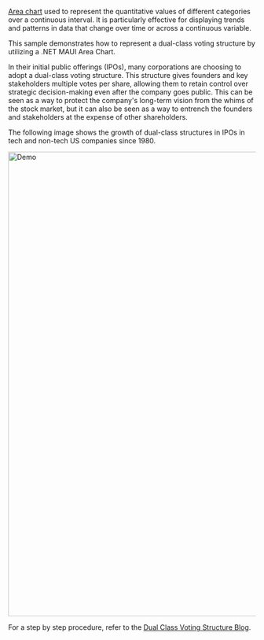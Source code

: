[Area chart](https://www.syncfusion.com/maui-controls/maui-cartesian-charts/chart-types/maui-area-chart) used to represent the quantitative values of different categories over a continuous interval. It is particularly effective for displaying trends and patterns in data that change over time or across a continuous variable.

This sample demonstrates how to represent a dual-class voting structure by utilizing a .NET MAUI Area Chart.

In their initial public offerings (IPOs), many corporations are choosing to adopt a dual-class voting structure. This structure gives founders and key stakeholders multiple votes per share, allowing them to retain control over strategic decision-making even after the company goes public. This can be seen as a way to protect the company's long-term vision from the whims of the stock market, but it can also be seen as a way to entrench the founders and stakeholders at the expense of other shareholders.

The following image shows the growth of dual-class structures in IPOs in tech and non-tech US companies since 1980.

<img width="944" alt="Demo" src="https://github.com/SyncfusionExamples/Creating-a-Area-Chart-for-the-US-Tech-Companies-Adopting-Dual-Class-Voting-Structures/assets/103025761/77e33191-a317-4090-8012-3c37bd7e6006">

For a step by step procedure, refer to the [Dual Class Voting Structure Blog](https://www.syncfusion.com/blogs/post/dotnet-maui-area-chart-visualize-us-companies-adopting-dual-class-voting.aspx).
